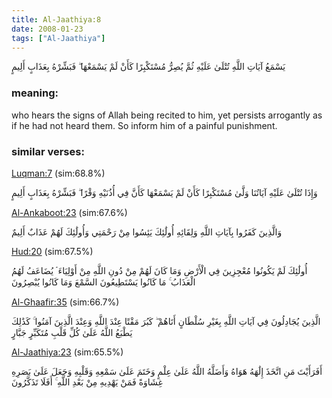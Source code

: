 ```yaml
---
title: Al-Jaathiya:8
date: 2008-01-23
tags: ["Al-Jaathiya"]
---
```

يَسْمَعُ آيَاتِ اللَّهِ تُتْلَىٰ عَلَيْهِ ثُمَّ يُصِرُّ مُسْتَكْبِرًا كَأَنْ لَمْ يَسْمَعْهَا ۖ فَبَشِّرْهُ بِعَذَابٍ أَلِيمٍ
### meaning: 
who hears the signs of Allah being recited to him, yet persists arrogantly as if he had not heard them. So inform him of a painful punishment.
### similar verses: 

[Luqman:7](/31/7) (sim:68.8%)

وَإِذَا تُتْلَىٰ عَلَيْهِ آيَاتُنَا وَلَّىٰ مُسْتَكْبِرًا كَأَنْ لَمْ يَسْمَعْهَا كَأَنَّ فِي أُذُنَيْهِ وَقْرًا ۖ فَبَشِّرْهُ بِعَذَابٍ أَلِيمٍ

[Al-Ankaboot:23](/29/23) (sim:67.6%)

وَالَّذِينَ كَفَرُوا بِآيَاتِ اللَّهِ وَلِقَائِهِ أُولَٰئِكَ يَئِسُوا مِنْ رَحْمَتِي وَأُولَٰئِكَ لَهُمْ عَذَابٌ أَلِيمٌ

[Hud:20](/11/20) (sim:67.5%)

أُولَٰئِكَ لَمْ يَكُونُوا مُعْجِزِينَ فِي الْأَرْضِ وَمَا كَانَ لَهُمْ مِنْ دُونِ اللَّهِ مِنْ أَوْلِيَاءَ ۘ يُضَاعَفُ لَهُمُ الْعَذَابُ ۚ مَا كَانُوا يَسْتَطِيعُونَ السَّمْعَ وَمَا كَانُوا يُبْصِرُونَ

[Al-Ghaafir:35](/40/35) (sim:66.7%)

الَّذِينَ يُجَادِلُونَ فِي آيَاتِ اللَّهِ بِغَيْرِ سُلْطَانٍ أَتَاهُمْ ۖ كَبُرَ مَقْتًا عِنْدَ اللَّهِ وَعِنْدَ الَّذِينَ آمَنُوا ۚ كَذَٰلِكَ يَطْبَعُ اللَّهُ عَلَىٰ كُلِّ قَلْبِ مُتَكَبِّرٍ جَبَّارٍ

[Al-Jaathiya:23](/45/23) (sim:65.5%)

أَفَرَأَيْتَ مَنِ اتَّخَذَ إِلَٰهَهُ هَوَاهُ وَأَضَلَّهُ اللَّهُ عَلَىٰ عِلْمٍ وَخَتَمَ عَلَىٰ سَمْعِهِ وَقَلْبِهِ وَجَعَلَ عَلَىٰ بَصَرِهِ غِشَاوَةً فَمَنْ يَهْدِيهِ مِنْ بَعْدِ اللَّهِ ۚ أَفَلَا تَذَكَّرُونَ
